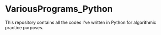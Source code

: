 # VariousPrograms_Python
This repository contains all the codes I've written in Python for algorithmic practice purposes.
